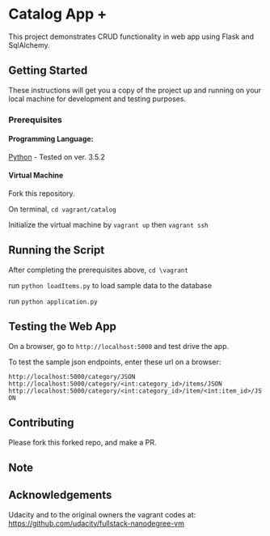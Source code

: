 
# Catalog App +

This project demonstrates CRUD functionality in web app using Flask and SqlAlchemy.

## Getting Started

These instructions will get you a copy of the project up and running on your local machine for development and testing purposes.

### Prerequisites

#### Programming Language:

[Python](https://www.python.org/) - Tested on ver. 3.5.2

#### Virtual Machine

Fork this repository.

On terminal, `cd vagrant/catalog`

Initialize the virtual machine by `vagrant up` then `vagrant ssh`


## Running the Script

After completing the prerequisites above, `cd \vagrant`

run `python loadItems.py` to load sample data to the database

run `python application.py`

## Testing the Web App

On a browser, go to `http://localhost:5000` and test drive the app.

To test the sample json endpoints, enter these url on a browser:

`http://localhost:5000/category/JSON`
`http://localhost:5000/category/<int:category_id>/items/JSON`
`http://localhost:5000/category/<int:category_id>/item/<int:item_id>/JSON`


## Contributing

Please fork this forked repo, and make a PR.


## Note


## Acknowledgements

Udacity and to the original owners the vagrant codes at: https://github.com/udacity/fullstack-nanodegree-vm
